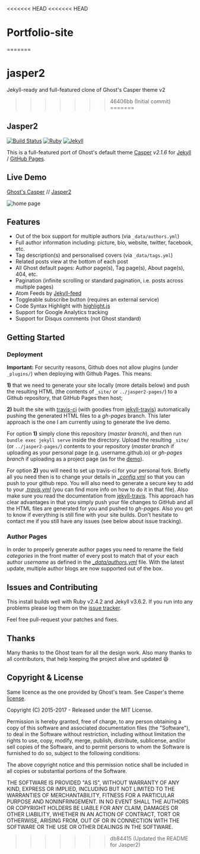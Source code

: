 <<<<<<< HEAD
<<<<<<< HEAD
# Portfolio-site
=======
# jasper2
Jekyll-ready and full-featured clone of Ghost's Casper theme v2
>>>>>>> 46406bb (Initial commit)
=======
## Jasper2

[![Build Status](https://travis-ci.org/myJekyll/jasper2.svg?branch=master)](https://travis-ci.org/myJekyll/jasper2)
[![Ruby](https://img.shields.io/badge/ruby-2.4.2-blue.svg?style=flat)](http://travis-ci.org/myJekyll/jasper2)
[![Jekyll](https://img.shields.io/badge/jekyll-3.6.2-blue.svg?style=flat)](http://travis-ci.org/myJekyll/jasper2)

This is a full-featured port of Ghost's default theme [Casper](https://github.com/tryghost/casper)
*v2.1.6* for [Jekyll](https://jekyllrb.com/) / [GitHub Pages](https://pages.github.com/).

## Live Demo

[Ghost's Casper](https://demo.ghost.io) // [Jasper2](https://myJekyll.github.io/jasper2)
  
![home page](https://raw.githubusercontent.com/myJekyll/jasper2/master/assets/images/screenshot-desktop.jpg)


## Features 

* Out of the box support for multiple authors (via `_data/authors.yml`)
* Full author information including: picture, bio, website, twitter, facebook, etc.
* Tag description(s) and personalised covers (via `_data/tags.yml`)
* Related posts view at the bottom of each post
* All Ghost default pages: Author page(s), Tag page(s), About page(s), 404, etc.
* Pagination (infinite scrolling or standard pagination, i.e. posts across multiple pages)
* Atom Feeds by [Jekyll-feed](https://github.com/jekyll/jekyll-feed)
* Toggleable subscribe button (requires an external service)
* Code Syntax Highlight with [highlight.js](https://highlightjs.org/)
* Support for Google Analytics tracking
* Support for Disqus comments (not Ghost standard)


## Getting Started

### Deployment

**Important:**  For security reasons, Github does not allow plugins (under `_plugins/`) when 
deploying with Github Pages. This means:

**1)** that we need to generate your site locally (more details below) and push the resulting
HTML (the contents of `_site/` or `../jasper2-pages/`) to a Github repository, that GitHub Pages 
then host;

**2)** built the site with [travis-ci](https://travis-ci.org/) (with goodies from 
[jekyll-travis](https://github.com/mfenner/jekyll-travis)) automatically pushing the 
generated HTML files to a *gh-pages* branch.
This later approach is the one I am currently using to generate the live demo.

For option **1)** simply clone this repository (*master branch*), and then run 
`bundle exec jekyll serve` inside the directory. Upload the resulting `_site/` (or `../jasper2-pages/`) 
contents to your repository (*master branch* if uploading as your personal page 
(e.g. username.github.io) or *gh-pages branch* if uploading as a project page 
(as for the [demo](https://github.com/myJekyll/jasper2/tree/gh-pages)).

For option **2)** you will need to set up travis-ci for your personal fork. Briefly all you 
need then is to change your details in *[\_config.yml](_config.yml)* so that you can push 
to your github repo. You will also need to generate a secure key to add to your
*[.travis.yml](.travis.yml)* (you can find more info on how to do it in that file). 
Also make sure you read the documentation from
[jekyll-travis](https://github.com/mfenner/jekyll-travis). This approach has clear
advantages in that you simply push your file changes to GitHub and all the HTML files 
are generated for you and pushed to *gh-pages*. Also you get to know if everything is 
still fine with your site builds. Don't hesitate to contact me if you still have any 
issues (see below about issue tracking).

### Author Pages

In order to properly generate author pages you need to rename the field *categories* in the 
front matter of every post to match that of your each author *username* as defined 
in the *[\_data/authors.yml](_data/authors.yml)* file.
With the latest update, multiple author blogs are now supported out of the box.

## Issues and Contributing

This install builds well with Ruby v2.4.2 and Jekyll v3.6.2. If you run into any problems 
please log them on the [issue tracker](https://github.com/myJekyll/jasper2/issues).

Feel free pull-request your patches and fixes.

## Thanks


Many thanks to the Ghost team for all the design work. Also many thanks to all contributors, 
that help keeping the project alive and updated :smile:


## Copyright & License

Same licence as the one provided by Ghost's team. See Casper's theme [license](GHOST.txt).

Copyright (C) 2015-2017 - Released under the MIT License.

Permission is hereby granted, free of charge, to any person obtaining a copy of this software and associated documentation files (the "Software"), to deal in the Software without restriction, including without limitation the rights to use, copy, modify, merge, publish, distribute, sublicense, and/or sell copies of the Software, and to permit persons to whom the Software is furnished to do so, subject to the following conditions:

The above copyright notice and this permission notice shall be included in all copies or substantial portions of the Software.

THE SOFTWARE IS PROVIDED "AS IS", WITHOUT WARRANTY OF ANY KIND, EXPRESS OR IMPLIED, INCLUDING BUT NOT LIMITED TO THE WARRANTIES OF MERCHANTABILITY, FITNESS FOR A PARTICULAR PURPOSE AND
NONINFRINGEMENT. IN NO EVENT SHALL THE AUTHORS OR COPYRIGHT HOLDERS BE LIABLE FOR ANY CLAIM, DAMAGES OR OTHER LIABILITY, WHETHER IN AN ACTION OF CONTRACT, TORT OR OTHERWISE, ARISING FROM, OUT OF OR IN CONNECTION WITH THE SOFTWARE OR THE USE OR OTHER DEALINGS IN THE SOFTWARE.
>>>>>>> db84415 (Updated the README for Jasper2)
